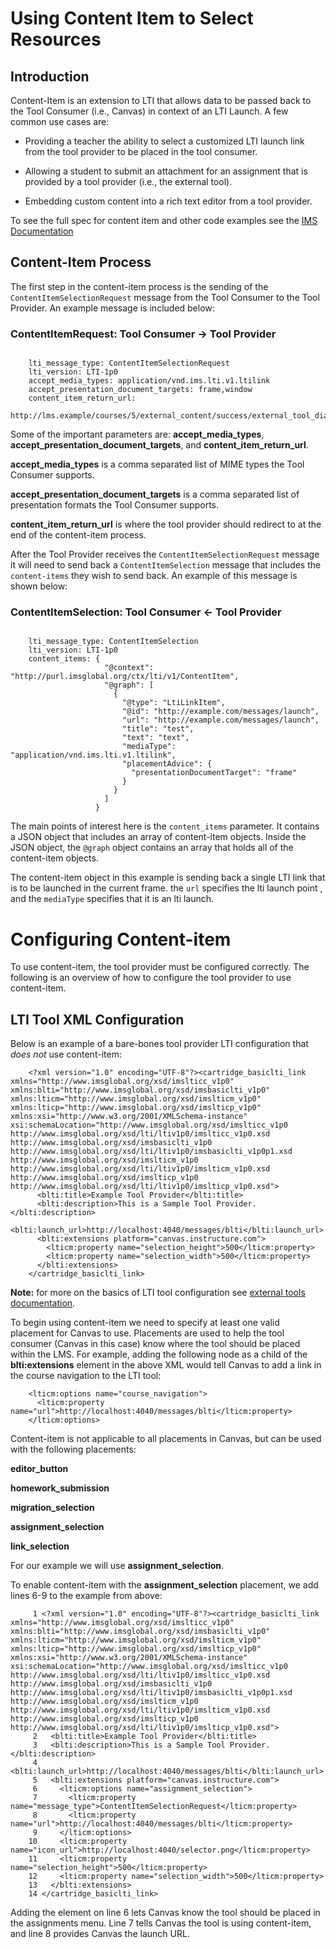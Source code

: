 Using Content Item to Select Resources
=================================
## Introduction

Content-Item is an extension to LTI that allows data to be passed back to the
Tool Consumer (i.e., Canvas) in context of an LTI Launch. A few common use cases
 are:

*   Providing a teacher the ability to select a customized LTI launch link from
the tool provider to be placed in the tool consumer.

*   Allowing a student to submit an attachment for an assignment that is
provided by a tool provider (i.e., the external tool).

*   Embedding custom content into a rich text editor from a tool provider.

To see the full spec for content item and other code examples see the
[IMS Documentation](https://www.imsglobal.org/specs/lticiv1p0)

## Content-Item Process

The first step in the content-item process is the sending of the
`ContentItemSelectionRequest` message from the Tool Consumer to
the Tool Provider. An example message is included
below:

### ContentItemRequest: Tool Consumer -> Tool Provider

```

    lti_message_type: ContentItemSelectionRequest
    lti_version: LTI-1p0
    accept_media_types: application/vnd.ims.lti.v1.ltilink
    accept_presentation_document_targets: frame,window
    content_item_return_url:
    http://lms.example/courses/5/external_content/success/external_tool_dialog

```

Some of the important parameters are: **accept_media_types**,
**accept_presentation_document_targets**, and **content_item_return_url**.

**accept_media_types** is a comma separated list of MIME types the Tool Consumer
 supports.

**accept_presentation_document_targets** is a comma separated list of
presentation formats the Tool Consumer supports.

**content_item_return_url** is where the tool provider should redirect to at the
 end of the content-item process.

After the Tool Provider receives the `ContentItemSelectionRequest` message it
will need to send back a `ContentItemSelection` message that includes the
`content-items` they wish to send back. An example of this message is shown
below:

### ContentItemSelection: Tool Consumer <- Tool Provider

```

    lti_message_type: ContentItemSelection
    lti_version: LTI-1p0
    content_items: {
                     "@context": "http://purl.imsglobal.org/ctx/lti/v1/ContentItem",
                     "@graph": [
                       {
                         "@type": "LtiLinkItem",
                         "@id": "http://example.com/messages/launch",
                         "url": "http://example.com/messages/launch",
                         "title": "test",
                         "text": "text",
                         "mediaType": "application/vnd.ims.lti.v1.ltilink",
                         "placementAdvice": {
                           "presentationDocumentTarget": "frame"
                         }
                       }
                     ]
                   }

```

The main points of interest here is the `content_items` parameter. It contains a
 JSON object that includes an array of content-item objects. Inside the JSON
 object, the `@graph` object contains an array that holds all of the
 content-item objects.

The content-item object in this example is sending back a single LTI link that
is to be launched in the current frame. the `url` specifies the lti launch point
, and the `mediaType` specifies that it is an lti launch.


# Configuring Content-item


To use content-item, the tool provider must be configured correctly. The
following is an overview of how to configure the tool provider to use
content-item.

## LTI Tool XML Configuration

Below is an example of a bare-bones tool provider LTI configuration that
_does not_ use content-item:
```
    <?xml version="1.0" encoding="UTF-8"?><cartridge_basiclti_link xmlns="http://www.imsglobal.org/xsd/imslticc_v1p0" xmlns:blti="http://www.imsglobal.org/xsd/imsbasiclti_v1p0" xmlns:lticm="http://www.imsglobal.org/xsd/imslticm_v1p0" xmlns:lticp="http://www.imsglobal.org/xsd/imslticp_v1p0" xmlns:xsi="http://www.w3.org/2001/XMLSchema-instance" xsi:schemaLocation="http://www.imsglobal.org/xsd/imslticc_v1p0 http://www.imsglobal.org/xsd/lti/ltiv1p0/imslticc_v1p0.xsd http://www.imsglobal.org/xsd/imsbasiclti_v1p0 http://www.imsglobal.org/xsd/lti/ltiv1p0/imsbasiclti_v1p0p1.xsd http://www.imsglobal.org/xsd/imslticm_v1p0 http://www.imsglobal.org/xsd/lti/ltiv1p0/imslticm_v1p0.xsd http://www.imsglobal.org/xsd/imslticp_v1p0 http://www.imsglobal.org/xsd/lti/ltiv1p0/imslticp_v1p0.xsd">
      <blti:title>Example Tool Provider</blti:title>
      <blti:description>This is a Sample Tool Provider.</blti:description>
      <blti:launch_url>http://localhost:4040/messages/blti</blti:launch_url>
      <blti:extensions platform="canvas.instructure.com">
        <lticm:property name="selection_height">500</lticm:property>
        <lticm:property name="selection_width">500</lticm:property>
      </blti:extensions>
    </cartridge_basiclti_link>

```

**Note:** for more on the basics of LTI tool configuration see
[external tools documentation](https://canvas.instructure.com/doc/api/file.tools_xml.html).

To begin using content-item we need to specify at least one valid placement for
Canvas to use. Placements are used to help the tool consumer (Canvas in this
case) know where the tool should be placed within the LMS. For example, adding
the following node as a child of the **blti:extensions** element in the above
XML would tell Canvas to add a link in the course navigation to the LTI tool:



```
    <lticm:options name="course_navigation">
      <lticm:property name="url">http://localhost:4040/messages/blti</lticm:property>
    </lticm:options>
```


Content-item is not applicable to all placements in Canvas, but can be used with
 the following placements:

**editor_button**

**homework_submission**

**migration_selection**

**assignment_selection**

**link_selection**

For our example we will use **assignment_selection**.

To enable content-item with the **assignment_selection** placement, we add lines
 6-9 to the example from above:



```
     1 <?xml version="1.0" encoding="UTF-8"?><cartridge_basiclti_link xmlns="http://www.imsglobal.org/xsd/imslticc_v1p0" xmlns:blti="http://www.imsglobal.org/xsd/imsbasiclti_v1p0" xmlns:lticm="http://www.imsglobal.org/xsd/imslticm_v1p0" xmlns:lticp="http://www.imsglobal.org/xsd/imslticp_v1p0" xmlns:xsi="http://www.w3.org/2001/XMLSchema-instance" xsi:schemaLocation="http://www.imsglobal.org/xsd/imslticc_v1p0 http://www.imsglobal.org/xsd/lti/ltiv1p0/imslticc_v1p0.xsd http://www.imsglobal.org/xsd/imsbasiclti_v1p0 http://www.imsglobal.org/xsd/lti/ltiv1p0/imsbasiclti_v1p0p1.xsd http://www.imsglobal.org/xsd/imslticm_v1p0 http://www.imsglobal.org/xsd/lti/ltiv1p0/imslticm_v1p0.xsd http://www.imsglobal.org/xsd/imslticp_v1p0 http://www.imsglobal.org/xsd/lti/ltiv1p0/imslticp_v1p0.xsd">
     2   <blti:title>Example Tool Provider</blti:title>
     3   <blti:description>This is a Sample Tool Provider.</blti:description>
     4   <blti:launch_url>http://localhost:4040/messages/blti</blti:launch_url>
     5   <blti:extensions platform="canvas.instructure.com">
     6     <lticm:options name="assignment_selection">
     7       <lticm:property name="message_type">ContentItemSelectionRequest</lticm:property>
     8       <lticm:property name="url">http://localhost:4040/messages/blti</lticm:property>
     9     </lticm:options>
    10     <lticm:property name="icon_url">http://localhost:4040/selector.png</lticm:property>
    11     <lticm:property name="selection_height">500</lticm:property>
    12     <lticm:property name="selection_width">500</lticm:property>
    13   </blti:extensions>
    14 </cartridge_basiclti_link>
```


Adding the element on line 6 lets Canvas know the tool should be placed in the
assignments menu. Line 7 tells Canvas the tool is using content-item, and line 8
 provides Canvas the launch URL.
